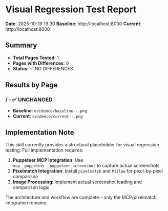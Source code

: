 # Visual Regression Test Report

**Date**: 2025-10-19 19:30
**Baseline**: http://localhost:8000
**Current**: http://localhost:8000

## Summary

- **Total Pages Tested**: 1
- **Pages with Differences**: 0
- **Status**: ✅ NO DIFFERENCES

## Results by Page


### / - ✅ UNCHANGED

- **Baseline**: `evidence/baseline--.png`
- **Current**: `evidence/current--.png`


## Implementation Note

This skill currently provides a structural placeholder for visual regression testing.
Full implementation requires:

1. **Puppeteer MCP Integration**: Use `mcp__puppeteer__puppeteer_screenshot` to capture actual screenshots
2. **Pixelmatch Integration**: Install `pixelmatch` and `Pillow` for pixel-by-pixel comparison
3. **Image Processing**: Implement actual screenshot loading and comparison logic

The architecture and workflow are complete - only the MCP/pixelmatch integration remains.
